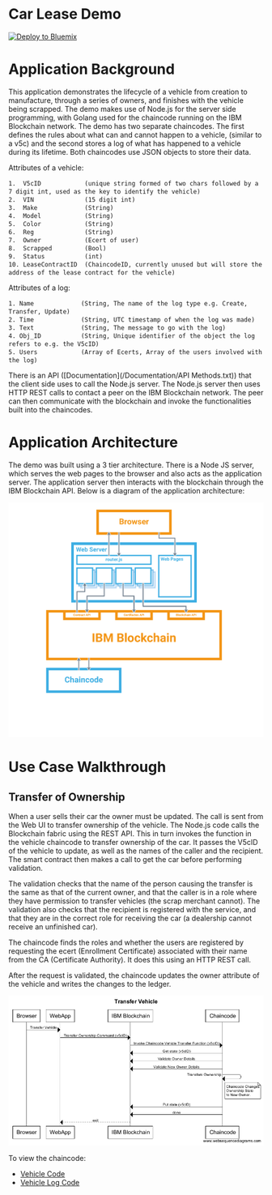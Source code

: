 # Car Lease Demo

[![Deploy to Bluemix](https://bluemix.net/deploy/button.png)](https://bluemix.net/deploy?repository=https://github.com/IBM-Blockchain/car-lease-demo.git)

# Application Background

This application demonstrates the lifecycle of a vehicle from creation to manufacture, through a series of owners, and finishes with the vehicle being scrapped. The demo makes use of Node.js for the server side programming, with Golang used for the chaincode running on the IBM Blockchain network. The demo has two separate chaincodes. The first defines the rules about what can and cannot happen to a vehicle, (similar to a v5c) and the second stores a log of what has happened to a vehicle during its lifetime. Both chaincodes use JSON objects to store their data.

Attributes of a vehicle:

	1.	V5cID            (unique string formed of two chars followed by a 7 digit int, used as the key to identify the vehicle)
	2. 	VIN              (15 digit int)
	3. 	Make             (String)
	4. 	Model            (String)
	5. 	Color            (String)
	6. 	Reg              (String)
	7. 	Owner            (Ecert of user)
	8. 	Scrapped         (Bool)
	9. 	Status           (int)
	10. LeaseContractID  (ChaincodeID, currently unused but will store the address of the lease contract for the vehicle)

Attributes of a log:

	1. Name             (String, The name of the log type e.g. Create, Transfer, Update)
	2. Time             (String, UTC timestamp of when the log was made)
	3. Text             (String, The message to go with the log)
	4. Obj_ID           (String, Unique identifier of the object the log refers to e.g. the V5cID)
	5. Users            (Array of Ecerts, Array of the users involved with the log)

There is an API ([Documentation](/Documentation/API Methods.txt)) that the client side uses to call the Node.js server. The Node.js server then uses HTTP REST calls to contact a peer on the IBM Blockchain network. The peer can then communicate with the blockchain and invoke the functionalities built into the chaincodes.


# Application Architecture

The demo was built using a 3 tier architecture. There is a Node JS server, which serves the web pages to the browser and also acts as the application server. The application server then interacts with the blockchain through the IBM Blockchain API. Below is a diagram of the application architecture:

![Component Model](Images/Technical_Component_Model.png)

# Use Case Walkthrough

## Transfer of Ownership ##

When a user sells their car the owner must be updated. The call is sent from the Web UI to transfer ownership of the vehicle. The Node.js code calls the Blockchain fabric using the REST API. This in turn invokes the function in the vehicle chaincode to transfer ownership of the car. It passes the V5cID of the vehicle to update, as well as the names of the caller and the recipient. The smart contract then makes a call to get the car before performing validation.

The validation checks that the name of the person causing the transfer is the same as that of the current owner, and that the caller is in a role where they have permission to transfer vehicles (the scrap merchant cannot). The validation also checks that the recipient is registered with the service, and that they are in the correct role for receiving the car (a dealership cannot receive an unfinished car).

The chaincode finds the roles and whether the users are registered by requesting the ecert (Enrollment Certificate) associated with their name from the CA (Certificate Authority). It does this using an HTTP REST call.

After the request is validated, the chaincode updates the owner attribute of the vehicle and writes the changes to the ledger.

![Transfer Ownership Sequence Diagram](Images/Transfer_Vehicle_Sequence_Diagram.png)

To view the chaincode:

- [Vehicle Code](Chaincode/vehicle_code/vehicles.go)
- [Vehicle Log Code](Chaincode/vehicle_log_code/vehicle_log.go)
